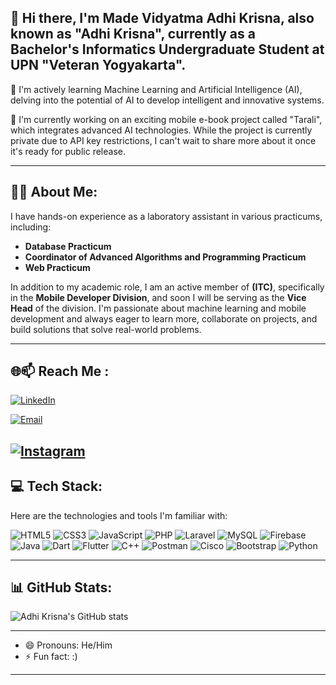 ## 👋  Hi there, I'm Made Vidyatma Adhi Krisna, also known as "Adhi Krisna", currently as a Bachelor's Informatics Undergraduate Student at UPN "Veteran Yogyakarta".
🌱 I'm actively learning Machine Learning and Artificial Intelligence (AI), delving into the potential of AI to develop intelligent and innovative systems.

🔭 I'm currently working on an exciting mobile e-book project called "Tarali", which integrates advanced AI technologies. While the project is currently private due to API key restrictions, I can't wait to share more about it once it's ready for public release.

---

## 🧑‍🎓 About Me:
I have hands-on experience as a laboratory assistant in various practicums, including:
- **Database Practicum**
- **Coordinator of Advanced Algorithms and Programming Practicum**
- **Web Practicum**

In addition to my academic role, I am an active member of **(ITC)**, specifically in the **Mobile Developer Division**, and soon I will be serving as the **Vice Head** of the division.
I'm passionate about machine learning and mobile development and always eager to learn more, collaborate on projects, and build solutions that solve real-world problems.

---

## 🌐📫 Reach Me : 
[![LinkedIn](https://img.shields.io/badge/LinkedIn-0A66C2?style=for-the-badge&logo=linkedin&logoColor=white)](https://www.linkedin.com/in/adhi-krisna-8b5b07246/)


[![Email](https://img.shields.io/badge/Email-krisnahmbtn@gmail.com-D14836?style=for-the-badge&logo=gmail&logoColor=white)](mailto:krisnahmbtn@gmail.com)  


[![Instagram](https://img.shields.io/badge/Instagram-E4405F?style=for-the-badge&logo=instagram&logoColor=white)](https://www.instagram.com/krisnavidyatma/)
---

## 💻 Tech Stack:
Here are the technologies and tools I'm familiar with:

![HTML5](https://img.shields.io/badge/HTML5-E34F26?style=for-the-badge&logo=html5&logoColor=white)
![CSS3](https://img.shields.io/badge/CSS3-1572B6?style=for-the-badge&logo=css3&logoColor=white)
![JavaScript](https://img.shields.io/badge/JavaScript-F7DF1E?style=for-the-badge&logo=javascript&logoColor=black)
![PHP](https://img.shields.io/badge/PHP-777BB4?style=for-the-badge&logo=php&logoColor=white)
![Laravel](https://img.shields.io/badge/Laravel-FF2D20?style=for-the-badge&logo=laravel&logoColor=white)
![MySQL](https://img.shields.io/badge/MySQL-4479A1?style=for-the-badge&logo=mysql&logoColor=white)
![Firebase](https://img.shields.io/badge/Firebase-FFCA28?style=for-the-badge&logo=firebase&logoColor=black)
![Java](https://img.shields.io/badge/Java-ED8B00?style=for-the-badge&logo=java&logoColor=white)
![Dart](https://img.shields.io/badge/Dart-0175C2?style=for-the-badge&logo=dart&logoColor=white)
![Flutter](https://img.shields.io/badge/Flutter-02569B?style=for-the-badge&logo=flutter&logoColor=white)
![C++](https://img.shields.io/badge/C++-00599C?style=for-the-badge&logo=cplusplus&logoColor=white)
![Postman](https://img.shields.io/badge/Postman-FF6C37?style=for-the-badge&logo=postman&logoColor=white)
![Cisco](https://img.shields.io/badge/Cisco-1BA0D7?style=for-the-badge&logo=cisco&logoColor=white)
![Bootstrap](https://img.shields.io/badge/Bootstrap-7952B3?style=for-the-badge&logo=bootstrap&logoColor=white)
![Python](https://img.shields.io/badge/Python-3776AB?style=for-the-badge&logo=python&logoColor=white)

---

## 📊 GitHub Stats:
![Adhi Krisna's GitHub stats](https://github-readme-stats.vercel.app/api?username=yourusername&show_icons=true&theme=radical)

---

- 😄 Pronouns: He/Him
- ⚡ Fun fact: :)

---
<!--
**AdhiKrisna/AdhiKrisna** is a ✨ _special_ ✨ repository because its `README.md` (this file) appears on your GitHub profile.

Here are some ideas to get you started:


- 👯 I’m looking to collaborate on ...
- 🤔 I’m looking for help with ...
- 💬 Ask me about ...

-->
